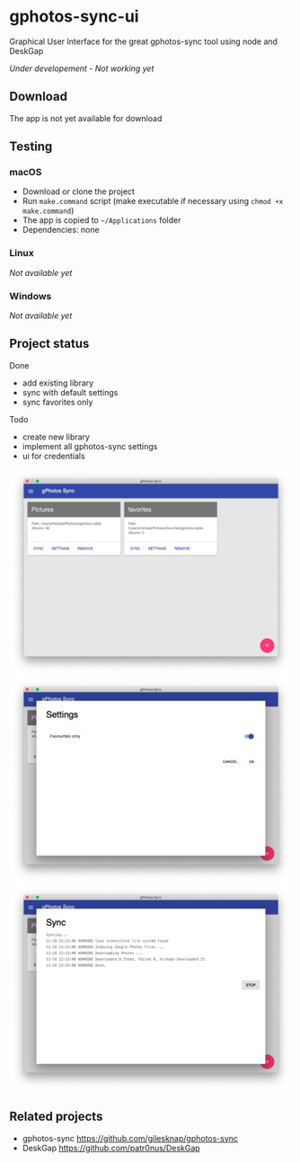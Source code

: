 # gphotos-sync-ui

Graphical User Interface for the great gphotos-sync tool using node and DeskGap

*Under developement - Not working yet*

## Download

The app is not yet available for download

## Testing

### macOS

* Download or clone the project
* Run `make.command` script (make executable if necessary using `chmod +x make.command`)
* The app is copied to `~/Applications` folder
* Dependencies: none

### Linux

*Not available yet*

### Windows

*Not available yet*

## Project status

Done

* add existing library
* sync with default settings
* sync favorites only

Todo

* create new library
* implement all gphotos-sync settings
* ui for credentials

![](gphotos-sync-ui-1.png)
![](gphotos-sync-ui-2.png)
![](gphotos-sync-ui-3.png)

## Related projects

* gphotos-sync https://github.com/gilesknap/gphotos-sync
* DeskGap https://github.com/patr0nus/DeskGap